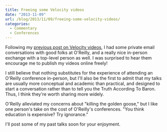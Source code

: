 ```yaml
---
title: Freeing some Velocity videos
date: "2013-11-09"
url: /blog/2013/11/09/freeing-some-velocity-videos/
categories:
  - Commentary
  - Conferences
---
```

Following my [previous post on Velocity videos](/blog/2013/10/24/should-velocity-videos-be-free/ "Should Velocity videos be free?"), I had some private email conversations with good folks at O'Reilly, and a really nice in-person exchange with a top-level person as well. I was surprised to hear them encourage me to publish my videos online freely! 

I still believe that nothing substitutes for the experience of attending an O'Reilly conference in-person, but I'll also be the first to admit that my talks are usually more conceptual and academic than practical, and designed to start a conversation rather than to tell you the Truth According To Baron. Thus, I think they're worth sharing more widely. 

O'Reilly alleviated my concerns about "killing the golden goose," but I like one person's take on the cost of O'Reilly's conferences. "You think education is expensive? Try ignorance." 

I'll post some of my past talks soon for your enjoyment.


